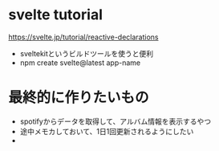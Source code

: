 # svelte tutorial

https://svelte.jp/tutorial/reactive-declarations

- sveltekitというビルドツールを使うと便利
- npm create svelte@latest app-name

# 最終的に作りたいもの
- spotifyからデータを取得して、アルバム情報を表示するやつ
- 途中メモカしておいて、1日1回更新されるようにしたい
- 
